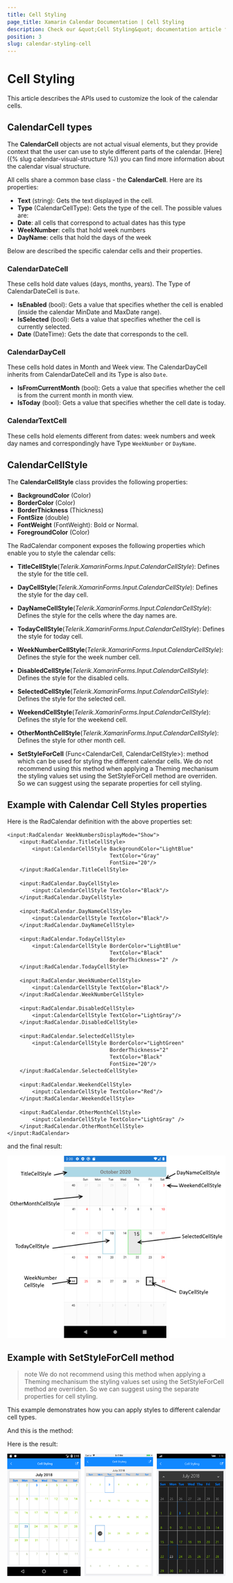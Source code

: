 ```yaml
---
title: Cell Styling
page_title: Xamarin Calendar Documentation | Cell Styling
description: Check our &quot;Cell Styling&quot; documentation article for Telerik Calendar for Xamarin control.
position: 3
slug: calendar-styling-cell
---
```


# Cell Styling
 
This article describes the APIs used to customize the look of the calendar cells.

## CalendarCell types

The **CalendarCell** objects are not actual visual elements, but they provide context that the user can use to style different parts of the calendar. [Here]({% slug calendar-visual-structure %}) you can find more information about the calendar visual structure.

All cells share a common base class - the **CalendarCell**. Here are its properties:

- **Text** (string): Gets the text displayed in the cell.
- **Type** (CalendarCellType): Gets the type of the cell. The possible values are:
- **Date**: all cells that correspond to actual dates has this type
- **WeekNumber**: cells that hold week numbers
- **DayName**: cells that hold the days of the week

Below are described the specific calendar cells and their properties.

### CalendarDateCell

These cells hold date values (days, months, years). The Type of CalendarDateCell is `Date`.

- **IsEnabled** (bool): Gets a value that specifies whether the cell is enabled (inside the calendar MinDate and MaxDate range).
- **IsSelected** (bool): Gets a value that specifies whether the cell is currently selected.
- **Date** (DateTime): Gets the date that corresponds to the cell.

### CalendarDayCell

These cells hold dates in Month and Week view. The CalendarDayCell inherits from CalendarDateCell and its Type is also `Date`. 

- **IsFromCurrentMonth** (bool): Gets a value that specifies whether the cell is from the current month in month view.
- **IsToday** (bool): Gets a value that specifies whether the cell date is today.

### CalendarTextCell

These cells hold elements different from dates: week numbers and week day names and correspondingly have Type `WeekNumber` or `DayName`.

## CalendarCellStyle

The **CalendarCellStyle** class provides the following properties:

 - **BackgroundColor** (Color)
 - **BorderColor** (Color)
 - **BorderThickness** (Thickness)
 - **FontSize** (double)
 - **FontWeight** (FontWeight): Bold or Normal.
 - **ForegroundColor** (Color)
 
The RadCalendar component exposes the following properties which enable you to style the calendar cells:

- **TitleCellStyle**(*Telerik.XamarinForms.Input.CalendarCellStyle*): Defines the style for the title cell.
- **DayCellStyle**(*Telerik.XamarinForms.Input.CalendarCellStyle*): Defines the style for the day cell.
- **DayNameCellStyle**(*Telerik.XamarinForms.Input.CalendarCellStyle*): Defines the style for the cells where the day names are.
- **TodayCellStyle**(*Telerik.XamarinForms.Input.CalendarCellStyle*): Defines the style for today cell.
- **WeekNumberCellStyle**(*Telerik.XamarinForms.Input.CalendarCellStyle*): Defines the style for the week number cell.
- **DisabledCellStyle**(*Telerik.XamarinForms.Input.CalendarCellStyle*): Defines the style for the disabled cells.
- **SelectedCellStyle**(*Telerik.XamarinForms.Input.CalendarCellStyle*): Defines the style for the selected cell.
- **WeekendCellStyle**(*Telerik.XamarinForms.Input.CalendarCellStyle*): Defines the style for the weekend cell.
- **OtherMonthCellStyle**(*Telerik.XamarinForms.Input.CalendarCellStyle*): Defines the style for other month cell.


- **SetStyleForCell** (Func&lt;CalendarCell, CalendarCellStyle&gt;): method which can be used for styling the different calendar cells. We do not recommend using this method when applying a Theming mechanisum the styling values set using the SetStyleForCell method are overriden. So we can suggest using the separate properties for cell styling.

## Example with Calendar Cell Styles properties

Here is the RadCalendar definition with the above properties set:

```XAML
<input:RadCalendar WeekNumbersDisplayMode="Show">
    <input:RadCalendar.TitleCellStyle>
        <input:CalendarCellStyle BackgroundColor="LightBlue" 
                                 TextColor="Gray" 
                                 FontSize="20"/>
    </input:RadCalendar.TitleCellStyle>
        
    <input:RadCalendar.DayCellStyle>
        <input:CalendarCellStyle TextColor="Black"/>
    </input:RadCalendar.DayCellStyle>
        
    <input:RadCalendar.DayNameCellStyle>
        <input:CalendarCellStyle TextColor="Black"/>
    </input:RadCalendar.DayNameCellStyle>
        
    <input:RadCalendar.TodayCellStyle>
        <input:CalendarCellStyle BorderColor="LightBlue" 
                                 TextColor="Black" 
                                 BorderThickness="2" />
    </input:RadCalendar.TodayCellStyle>

    <input:RadCalendar.WeekNumberCellStyle>
        <input:CalendarCellStyle TextColor="Black"/>
    </input:RadCalendar.WeekNumberCellStyle>

    <input:RadCalendar.DisabledCellStyle>
        <input:CalendarCellStyle TextColor="LightGray"/>
    </input:RadCalendar.DisabledCellStyle>

    <input:RadCalendar.SelectedCellStyle>
        <input:CalendarCellStyle BorderColor="LightGreen" 
                                 BorderThickness="2" 
                                 TextColor="Black" 
                                 FontSize="20"/>
    </input:RadCalendar.SelectedCellStyle>

    <input:RadCalendar.WeekendCellStyle>
        <input:CalendarCellStyle TextColor="Red"/>
    </input:RadCalendar.WeekendCellStyle>

    <input:RadCalendar.OtherMonthCellStyle>
        <input:CalendarCellStyle TextColor="LightGray" />
    </input:RadCalendar.OtherMonthCellStyle>
</input:RadCalendar>
```

and the final result:

![Calendar Cell Styling](images/calendar-cell-styling-properties.png "Cell styling example")

## Example with SetStyleForCell method

>note We do not recommend using this method when applying a Theming mechanisum the styling values set using the SetStyleForCell method are overriden. So we can suggest using the separate properties for cell styling.

This example demonstrates how you can apply styles to different calendar cell types.

<snippet id='calendar-features-cellstyling-setstyleforcell'/>

And this is the method:

<snippet id='calendar-features-cellstyling-evaluatecellstyle'/>

Here is the result:

![Cell Styling](images/calendar-cell-styling.png "Cell styling example")